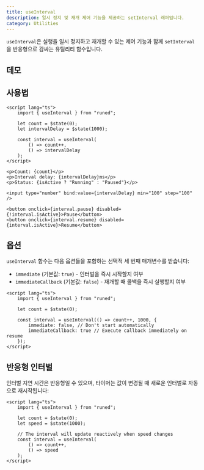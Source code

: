 ```yaml
---
title: useInterval
description: 일시 정지 및 재개 제어 기능을 제공하는 setInterval 래퍼입니다.
category: Utilities
---
```


<script>
	import Demo from '$lib/components/demos/use-interval.svelte';
</script>

`useInterval`은 실행을 일시 정지하고 재개할 수 있는 제어 기능과 함께 `setInterval`을 반응형으로 감싸는 유틸리티 함수입니다.

## 데모

<Demo />

## 사용법

```svelte
<script lang="ts">
	import { useInterval } from "runed";

	let count = $state(0);
	let intervalDelay = $state(1000);

	const interval = useInterval(
		() => count++,
		() => intervalDelay
	);
</script>

<p>Count: {count}</p>
<p>Interval delay: {intervalDelay}ms</p>
<p>Status: {isActive ? "Running" : "Paused"}</p>

<input type="number" bind:value={intervalDelay} min="100" step="100" />

<button onclick={interval.pause} disabled={!interval.isActive}>Pause</button>
<button onclick={interval.resume} disabled={interval.isActive}>Resume</button>
```

## 옵션

`useInterval` 함수는 다음 옵션들을 포함하는 선택적 세 번째 매개변수를 받습니다:

- `immediate` (기본값: `true`) - 인터벌을 즉시 시작할지 여부
- `immediateCallback` (기본값: `false`) - 재개할 때 콜백을 즉시 실행할지 여부

```svelte
<script lang="ts">
	import { useInterval } from "runed";

	let count = $state(0);

	const interval = useInterval(() => count++, 1000, {
		immediate: false, // Don't start automatically
		immediateCallback: true // Execute callback immediately on resume
	});
</script>
```

## 반응형 인터벌

인터벌 지연 시간은 반응형일 수 있으며, 타이머는 값이 변경될 때 새로운 인터벌로 자동으로 재시작됩니다:

```svelte
<script lang="ts">
	import { useInterval } from "runed";

	let count = $state(0);
	let speed = $state(1000);

	// The interval will update reactively when speed changes
	const interval = useInterval(
		() => count++,
		() => speed
	);
</script>
```
